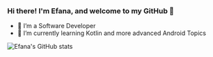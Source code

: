 

<!--
**efanious/efanious** is a ✨ _special_ ✨ repository because its `README.md` (this file) appears on your GitHub profile.

Here are some ideas to get you started:

- 🔭 I’m currently working on ...
- 🌱 I’m currently learning ...
- 👯 I’m looking to collaborate on ...
- 🤔 I’m looking for help with ...
- 💬 Ask me about ...
- 📫 How to reach me: ...
- 😄 Pronouns: ...
- ⚡ Fun fact: ...
-->

### Hi there! I'm Efana, and welcome to my GitHub 👋

- 🔭 I’m a Software Developer
- 🌱 I’m currently learning Kotlin and more advanced Android Topics

![Efana's GitHub stats](https://github-readme-stats.vercel.app/api?username=efanious&count_private=true)
